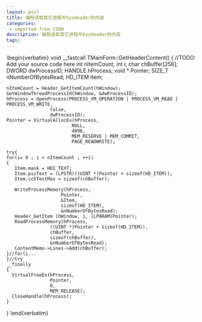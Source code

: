 ```yaml
---
layout: post
title: 编程读取其它进程中SysHeader的内容
categories: 
 - imported from CSDN
description: 编程读取其它进程中SysHeader的内容
tags: 
---
```


\begin{verbatim}
void __fastcall TMainForm::GetHeaderContent()
{
        //TODO: Add your source code here
    int nItemCount;
    int i;
    char chBuffer[256];
    DWORD dwProcessID;
    HANDLE hProcess;
    void * Pointer;
    SIZE_T nNumberOfBytesRead;
    HD_ITEM Item;
   
    nItemCount = Header_GetItemCount(hWindow);
    GetWindowThreadProcessId(hWindow, &dwProcessID);
    hProcess = OpenProcess(PROCESS_VM_OPERATION | PROCESS_VM_READ | PROCESS_VM_WRITE,
                    false,
                    dwProcessID);
    Pointer = VirtualAllocEx(hProcess,
                            NULL,
                            4096,
                            MEM_RESERVE | MEM_COMMIT,
                            PAGE_READWRITE);
  
    try{
    for(i= 0 ; i < nItemCount ; ++i)
    {
       Item.mask = HDI_TEXT;
       Item.pszText = (LPSTR)((UINT *)Pointer + sizeof(HD_ITEM));
       Item.cchTextMax = sizeof(chBuffer);

       WriteProcessMemory(hProcess,
                        Pointer,
                        &Item,
                        sizeof(HD_ITEM),
                        &nNumberOfBytesRead);
       Header_GetItem (hWindow, i, (LPARAM)Pointer);
       ReadProcessMemory(hProcess,
                    ((UINT *)Pointer + sizeof(HD_ITEM)),
                    chBuffer,
                    sizeof(chBuffer),
                    &nNumberOfBytesRead);
       ContentMemo->Lines->Add(chBuffer);
    }//for(i...
    }//try
    __finally
    {
      VirtualFreeEx(hProcess,
                    Pointer,
                    0,
                    MEM_RELEASE);
      CloseHandle(hProcess);
    }
}
\end{verbatim}